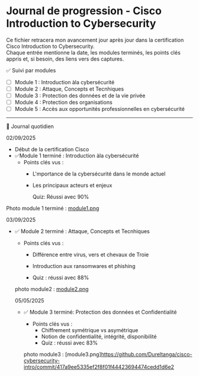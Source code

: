 # Journal de progression - Cisco Introduction to Cybersecurity

Ce fichier retracera mon avancement jour après jour dans la certification Cisco Introduction to Cybersecurity.  
Chaque entrée mentionne la date, les modules terminés, les points clés appris et, si besoin, des liens vers des captures.



✅ Suivi par modules

- [ ] Module 1 : Introduction àla cybersécurité
- [ ] Module 2 : Attaque, Concepts et Tecnhiques
- [ ] Module 3 : Protection des données et de la vie privée
- [ ] Module 4 : Protection des organisations
- [ ] Module 5 : Accès aux opportunités professionnelles en cybersécurité

---

📅 Journal quotidien

02/09/2025
- Début de la certification Cisco
- ✅Module 1 terminé : Introduction àla cybersécurité
  - Points clés vus :
    - L'mportance de la cybersécurité dans le monde actuel
    - Les principaux acteurs et enjeux
   
      Quiz: Réussi avec 90%

Photo module 1 terminé : [module1.png](https://github.com/Dureltanga/cisco-cybersecurity-intro/commit/ff5fee20ef36da69c9cba96396275546552d8038)

  03/09/2025
- ✅ Module 2 terminé : Attaque, Concepts et Tecnhiques
  - Points clés vus :
      - Différence entre virus, vers et chevaux de Troie
      - Introduction aux ransomwares et phishing
        
      - Quiz : réussi avec 88%

   photo module2 : [module2.png](https://github.com/Dureltanga/cisco-cybersecurity-intro/commit/dc90df4d419e1d1ec830f1c32b14b6f40b9b73a1)

  05/05/2025
  - ✅ Module 3 terminé: Protection des données et Confidentialité
    - Points clés vus :
      - Chiffrement symétrique vs asymétrique
      - Notion de confidentialité, intégrité, disponibilité
      - Quiz : réussi avec 83%
   
     photo module3 :  [module3.png]https://github.com/Dureltanga/cisco-cybersecurity-intro/commit/417a9ee5335ef2f8f01f44423694474cedd1d6e2
